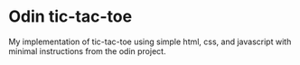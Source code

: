 # Odin tic-tac-toe

My implementation of tic-tac-toe using simple html, css, and javascript with minimal instructions from the odin project.